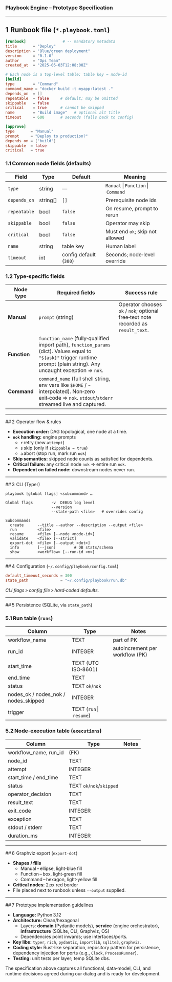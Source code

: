 
### **Playbook Engine – Prototype Specification**

---

## 1  Runbook file (`*.playbook.toml`)

```toml
[runbook]                # ‑‑ mandatory metadata
title       = "Deploy"
description = "Blue/green deployment"
version     = "0.1.0"
author      = "Ops Team"
created_at  = "2025‑05‑03T12:08:00Z"

# Each node is a top‑level table; table key = node‑id
[build]
type        = "Command"
command_name = "docker build -t myapp:latest ."
depends_on  = []
repeatable  = false     # default; may be omitted
skippable   = false
critical    = true      # cannot be skipped
name        = "Build image"   # optional alt title
timeout     = 600       # seconds (falls back to config)

[approve]
type       = "Manual"
prompt     = "Deploy to production?"
depends_on = ["build"]
skippable  = false
critical   = true
```

### 1.1 Common node fields (defaults)

| Field        | Type    | Default | Meaning |
|--------------|---------|---------|---------|
| `type`       | string  | —       | `Manual` \| `Function` \| `Command` |
| `depends_on` | string[]| `[]`    | Prerequisite node ids |
| `repeatable` | bool    | `false` | On resume, prompt to rerun |
| `skippable`  | bool    | `false` | Operator may skip |
| `critical`   | bool    | `false` | Must end `ok`; skip not allowed |
| `name`       | string  | table key | Human label |
| `timeout`    | int     | config default (`300`) | Seconds; node‑level override |

### 1.2 Type‑specific fields

| Node type | Required fields | Success rule |
|-----------|-----------------|--------------|
| **Manual** | `prompt` (string) | Operator chooses `ok` / `nok`; optional free‑text note recorded as `result_text`. |
| **Function** | `function_name` (fully‑qualified import path), `function_params` (dict). Values equal to `"${ask}"` trigger runtime prompt (plain string). Any uncaught exception ⇒ `nok`. |
| **Command** | `command_name` (full shell string, env vars like `$HOME` / `~` interpolated). Non‑zero exit‑code ⇒ `nok`. `stdout`/`stderr` streamed live and captured. |

---

## 2  Operator flow & rules

* **Execution order:** DAG topological, one node at a time.
* **`nok` handling:** engine prompts  
  * `r` retry (new `attempt`)  
  * `s` skip (only if `skippable = true`)  
  * `a` abort (stop run, mark run `nok`)
* **Skip semantics:** skipped node counts as satisfied for dependents.
* **Critical failure:** any critical node `nok` ⇒ entire run `nok`.
* **Dependent on failed node:** downstream nodes never run.

---

## 3  CLI (Typer)

```
playbook [global flags] <subcommand> …

Global flags        -v  DEBUG log level
                    --version
                    --state-path <file>   # overrides config

Subcommands
  create      --title --author --description --output <file>
  run         <file>
  resume      <file> [--node <node-id>]
  validate    <file> [--strict]
  export-dot  <file> [--output <dot>]
  info        [--json]        # DB stats/schema
  show        <workflow> [--run-id <n>]
```

---

## 4  Configuration (`~/.config/playbook/config.toml`)

```toml
default_timeout_seconds = 300
state_path              = "~/.config/playbook/run.db"
```

*CLI flags > config file > hard‑coded defaults.*

---

## 5  Persistence (SQLite, via `state_path`)

### 5.1 Run table (`runs`)

| Column | Type | Notes |
|--------|------|-------|
| workflow_name | TEXT | part of PK |
| run_id        | INTEGER | autoincrement per workflow (PK) |
| start_time    | TEXT (UTC ISO‑8601) |
| end_time      | TEXT |
| status        | TEXT `ok`/`nok` |
| nodes_ok / nodes_nok / nodes_skipped | INTEGER |
| trigger       | TEXT (`run` \| `resume`) |

### 5.2 Node‑execution table (`executions`)

| Column | Type | Notes |
|--------|------|-------|
| workflow_name, run_id | (FK) |
| node_id   | TEXT |
| attempt   | INTEGER |
| start_time / end_time | TEXT |
| status    | TEXT `ok`/`nok`/`skipped` |
| operator_decision | TEXT |
| result_text | TEXT |
| exit_code  | INTEGER |
| exception  | TEXT |
| stdout / stderr | TEXT |
| duration_ms | INTEGER |

---

## 6  Graphviz export (`export-dot`)

* **Shapes / fills**  
  * Manual – ellipse, light‑blue fill  
  * Function – box, light‑green fill  
  * Command – hexagon, light‑yellow fill  
* **Critical nodes**: 2 px red border  
* File placed next to runbook unless `--output` supplied.

---

## 7  Prototype implementation guidelines

* **Language:** Python 3.12  
* **Architecture:** Clean/hexagonal  
  * Layers: **domain** (Pydantic models), **service** (engine orchestrator), **infrastructure** (SQLite, CLI, Graphviz, OS)  
  * Dependencies point inwards; use interfaces/ports.  
* **Key libs:** `typer`, `rich`, `pydantic`, `importlib`, `sqlite3`, `graphviz`.  
* **Coding style:** Rust‑like separation, repository pattern for persistence, dependency injection for ports (e.g., `Clock`, `ProcessRunner`).  
* **Testing:** unit tests per layer; temp SQLite dbs.

The specification above captures all functional, data‑model, CLI, and runtime decisions agreed during our dialog and is ready for development.
